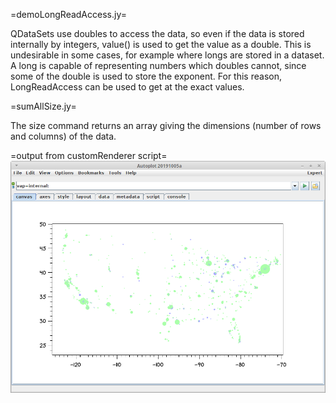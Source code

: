 =demoLongReadAccess.jy=

QDataSets use doubles to access the data, so even if the data is stored internally by integers, 
value() is used to get the value as a double.  This is undesirable in some cases, for example where 
longs are stored in a dataset.  A long is capable of representing numbers which doubles cannot, since
some of the double is used to store the exponent.  For this reason, LongReadAccess can be used to get
at the exact values.

=sumAllSize.jy=

The size command returns an array giving the dimensions (number of rows and columns) of the data.

=output from customRenderer script=
![image](20191010_153810.png)
